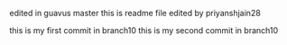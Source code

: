 edited in guavus master this is readme file edited by priyanshjain28

this is my first commit in branch10
this is my second commit in branch10


